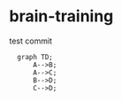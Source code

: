 # brain-training
test commit
```mermaid
  graph TD;
      A-->B;
      A-->C;
      B-->D;
      C-->D;
```
